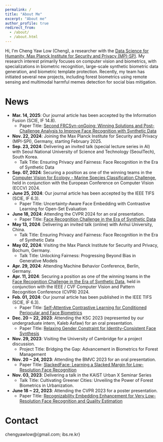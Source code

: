 ```yaml
---
permalink: /
title: "About Me"
excerpt: "About me"
author_profile: true
redirect_from: 
  - /about/
  - /about.html
---
```


Hi, I'm Cheng Yaw Low (Cheng), a researcher with the [Data Science for Humanity, Max Planck Institute for Security and Privacy (MPI-SP)](https://www.mpi-sp.org/cha). My research interest primarily focuses on computer vision and biometrics, with specializations in biometric recognition, large-scale synthetic biometric data generation, and biometric template protection. Recently, my team has initiated several new projects, including forest biometrics using remote sensing and multimodal harmful memes detection for social bias mitigation.

# News
<!-- <span style="font-size: smaller;">(in the recent six months)</span> -->
+ **Mar. 14, 2025**: Our journal article has been accepted by the Information Fusion (SCIE, IF 14.8).
  - Paper Title: [Second FRCSyn-onGoing: Winning Solutions and Post-Challenge Analysis to Improve Face Recognition with Synthetic Data](https://www.sciencedirect.com/science/article/pii/S1566253525001721)
+ **Nov. 22, 2024**: Joining the Max Planck Institute for Security and Privacy (MPI-SPI), Germany, starting February 2025.
+ **Sep. 23, 2024**: Delivering an invited talk (special lecture series in AI) with Seoul National University of Science and Technology (SeoulTech), South Korea.
  - Talk Title: Ensuring Privacy and Fairness: Face Recognition in the Era of Synthetic Data
+ **Sep. 07, 2024**: Securing a position as one of the winning teams in the [Computer Vision for Ecology - Marine Species Classification Challenge](https://eval.ai/web/challenges/challenge-page/2292/overview), held in conjunction with the European Conference on Computer Vision (ECCV) 2024.
+ **June 25, 2024**: Our journal article has been accepted by the IEEE TIFS (SCIE, IF 6.3).
  - Paper Title: Uncertainty-Aware Face Embedding with Contrastive Learning for Open-Set Evaluation
+ **June 18, 2024**: Attending the CVPR 2024 for an oral presentation.
  - Paper Title: [Face Recognition Challenge in the Era of Synthetic Data](https://openaccess.thecvf.com/content/WACV2024W/FRCSyn/papers/Melzi_FRCSyn_Challenge_at_WACV_2024_Face_Recognition_Challenge_in_the_WACVW_2024_paper.pdf)
+ **May 13, 2024**: Delivering an invited talk (online) with Anhui University, China.
  - Talk Title: Ensuring Privacy and Fairness: Face Recognition in the Era of Synthetic Data
+ **May 02, 2024**: Visiting the Max Planck Institute for Security and Privacy, Bochum, Germany.
  - Talk Title: Unlocking Fairness: Progressing Beyond Bias in Generative Models
+ **Apr. 29, 2024**: Attending Machine Behavior Conference, Berlin, Germany. 
+ **Apr. 11, 2024**: Securing a position as one of the winning teams in the [Face Recognition Challenge in the Era of Synthetic Data](https://codalab.lisn.upsaclay.fr/competitions/16970), held in conjunction with the IEEE / CVF Computer Vision and Pattern Recognition Conference (CVPR) 2024.
+ **Feb. 01, 2024**: Our journal article has been published in the IEEE TIFS (SCIE, IF 6.3).
  - Paper Title: [Self-Attentive Contrastive Learning for Conditioned Periocular and Face Biometrics](https://ieeexplore.ieee.org/document/10418204)
+ **Dec. 20 ~ 22, 2023**: Attending the KSC 2023 (represented by our undergraduate intern, Kaleb Asfaw) for an oral presentation.
  - Paper Title: [Relaxing Gender Constraint for Identity-Consistent Face Synthesis](https://www.dbpia.co.kr/Journal/articleDetail?nodeId=NODE11705225)
+ **Nov. 29, 2023**: Visiting the University of Cambridge for a project discussion.
  - Project Title: Bridging the Gap: Advancement in Biometrics for Forest Management
+ **Nov. 20 ~ 24, 2023**: Attending the BMVC 2023 for an oral presentation.
  - Paper Title: [SlackedFace: Learning a Slacked Margin for Low-Resolution Face Recognition](https://papers.bmvc2023.org/0282.pdf)
+ **Nov. 03, 2023**: Delivering a talk in the KAIST Urban X Seminar Series
  - Talk Title: Cultivating Greener Cities: Unveiling the Power of Forest Biometrics in Urbanization.
+ **June 18 ~ 22, 2023**: Attending the CVPR 2023 for a poster presentation.
  - Paper Title: [Recognizability Embedding Enhancement for Very Low-Resolution Face Recognition and Quality Estimation](https://openaccess.thecvf.com/content/CVPR2023/papers/Chai_Recognizability_Embedding_Enhancement_for_Very_Low-Resolution_Face_Recognition_and_Quality_CVPR_2023_paper.pdf)

# Contact
chengyawlow@{gmail.com; ibs.re.kr}
